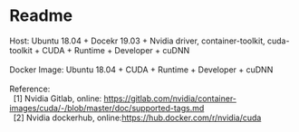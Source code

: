 # Readme
Host: Ubuntu 18.04 + Docekr 19.03 + Nvidia driver, container-toolkit, cuda-toolkit + CUDA + Runtime + Developer + cuDNN</br>
</br>
Docker Image: Ubuntu 18.04 + CUDA + Runtime + Developer + cuDNN</br>
</br>
Reference:</br>
&ensp;[1] Nvidia Gitlab, online: https://gitlab.com/nvidia/container-images/cuda/-/blob/master/doc/supported-tags.md</br>
&ensp;[2] Nvidia dockerhub, online:https://hub.docker.com/r/nvidia/cuda</br>
